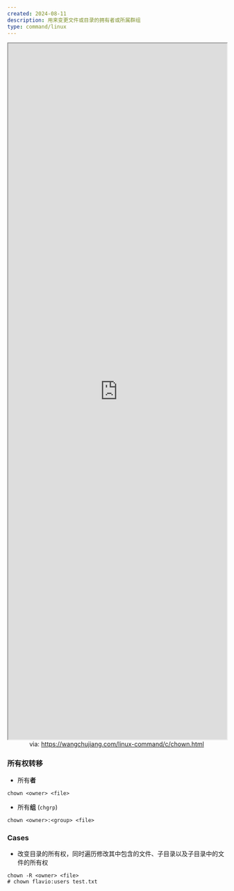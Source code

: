 ```yaml
---
created: 2024-08-11
description: 用来变更文件或目录的拥有者或所属群组
type: command/linux
---
```


<iframe src='https://wangchujiang.com/linux-command/c/chown.html' style='height:40vh;width:100%' class='iframe-radius' allow='fullscreen'></iframe>
<center>via: <a href='https://wangchujiang.com/linux-command/c/chown.html' target='_blank' class='external-link'>https://wangchujiang.com/linux-command/c/chown.html</a></center>




### 所有权转移
- 所有**者**
```shell
chown <owner> <file>
```
- 所有**组** (`chgrp`)
```shell
chown <owner>:<group> <file>
```

### Cases
- 改变目录的所有权，同时遍历修改其中包含的文件、子目录以及子目录中的文件的所有权
```shell
chown -R <owner> <file>
# chown flavio:users test.txt
```
